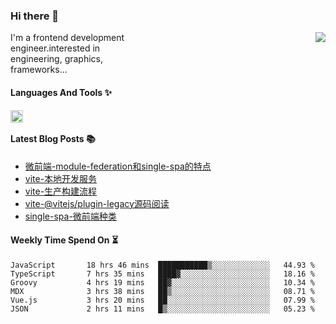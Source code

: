 <!--
**zhaohuanyuu/zhaohuanyuu** is a ✨ _special_ ✨ repository because its `README.md` (this file) appears on your GitHub profile.
-->

### Hi there 👋

<picture>
  <source media="(prefers-color-scheme: dark)" srcset="https://github-readme-stats.vercel.app/api?username=zhaohuanyuu&count_private=true&show_icons=true&theme=city_lights&hide_title=true">
  <img align="right" src="https://github-readme-stats.vercel.app/api?username=zhaohuanyuu&count_private=true&show_icons=true&hide_title=true">
</picture>

<p align="left" style="width:40%">I'm a frontend development engineer.interested in engineering, graphics, frameworks...</p>

#### Languages And Tools ✨

<img align="left" height="20" src="https://skillicons.dev/icons?i=js,ts,nodejs,rust,react,vue,svelte,gatsby,graphql,nestjs" />

</br>

#### Latest Blog Posts 📚
<!-- BLOG-POST-LIST:START -->
- [微前端-module-federation和single-spa的特点](https://auu.zone/post/micro-fe)
- [vite-本地开发服务](https://auu.zone/post/vite-server)
- [vite-生产构建流程](https://auu.zone/post/vite-build)
- [vite-@vitejs/plugin-legacy源码阅读](https://auu.zone/post/vite-legacy)
- [single-spa-微前端种类](https://auu.zone/post/single-spa-note)
<!-- BLOG-POST-LIST:END -->

#### Weekly Time Spend On ⏳
<!--START_SECTION:waka-->

```text
JavaScript       18 hrs 46 mins  ███████████▒░░░░░░░░░░░░░   44.93 %
TypeScript       7 hrs 35 mins   ████▓░░░░░░░░░░░░░░░░░░░░   18.16 %
Groovy           4 hrs 19 mins   ██▓░░░░░░░░░░░░░░░░░░░░░░   10.34 %
MDX              3 hrs 38 mins   ██▒░░░░░░░░░░░░░░░░░░░░░░   08.71 %
Vue.js           3 hrs 20 mins   ██░░░░░░░░░░░░░░░░░░░░░░░   07.99 %
JSON             2 hrs 11 mins   █▒░░░░░░░░░░░░░░░░░░░░░░░   05.23 %
```

<!--END_SECTION:waka-->
